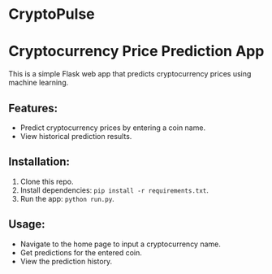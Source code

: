 # CryptoPulse
# Cryptocurrency Price Prediction App

This is a simple Flask web app that predicts cryptocurrency prices using machine learning.

## Features:
- Predict cryptocurrency prices by entering a coin name.
- View historical prediction results.

## Installation:
1. Clone this repo.
2. Install dependencies: `pip install -r requirements.txt`.
3. Run the app: `python run.py`.

## Usage:
- Navigate to the home page to input a cryptocurrency name.
- Get predictions for the entered coin.
- View the prediction history.
